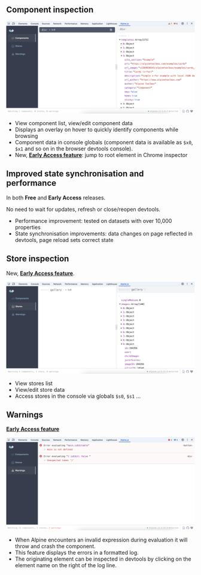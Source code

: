## Component inspection

![Alpine Devtools Component Tab](./docs/alpine-devtools-components.png)

- View component list, view/edit component data
- Displays an overlay on hover to quickly identify components while browsing
- Component data in console globals (component data is available as `$x0`, `$x1` and so on in the browser devtools console).
- New, [**Early Access feature**](https://alpinedevtools.com/pricing): jump to root element in Chrome inspector

## Improved state synchronisation and performance

In both **Free** and **Early Access** releases.

No need to wait for updates, refresh or close/reopen devtools.

- Performance improvement: tested on datasets with over 10,000 properties
- State synchronisation improvements: data changes on page reflected in devtools, page reload sets correct state

## Store inspection

New, [**Early Access feature**](https://alpinedevtools.com/pricing).

![Alpine Devtools Stores Tab](./docs/alpine-devtools-stores.png)

- View stores list
- View/edit store data
- Access stores in the console via globals `$s0`, `$s1` ...

## Warnings

[**Early Access feature**](https://alpinedevtools.com/pricing)

![Alpine Devtools Warnings Tab](./docs/alpine-devtools-warnings.png)

- When Alpine encounters an invalid expression during evaluation it will throw and crash the component.
- This feature displays the errors in a formatted log.
- The originating element can be inspected in devtools by clicking on the element name on the right of the log line.
